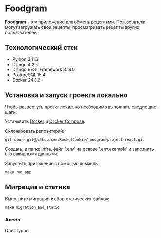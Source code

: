 # Foodgram

**Foodgram** - это приложение для обмена рецептами. Пользователи могут загружать свои рецепты, просматривать рецепты других пользователей.

## Технологический стек

* Python 3.11.6
* Django 4.2.6
* Django REST Framework 3.14.0
* PostgreSQL 15.4
* Docker 24.0.6

## Установка и запуск проекта локально

Чтобы развернуть проект локально необходимо выполнить следующие шаги:

Установить [Docker](https://docs.docker.com/get-docker/) и [Docker Compose](https://docs.docker.com/compose/install/).

Склонировать репозиторий:

```
git clone git@github.com:RocketCookie/foodgram-project-react.git
```

Создать, в папке infra, файл '.env' на основе '.env.example' и заполнить его валидными данными.

Запустить приложение с помощью команды:

```
make run_app
```

## Миграция и статика

Выполните миграции и сбор статических файлов:

```
make migration_and_static
```

### Автор

Олег Гуров
